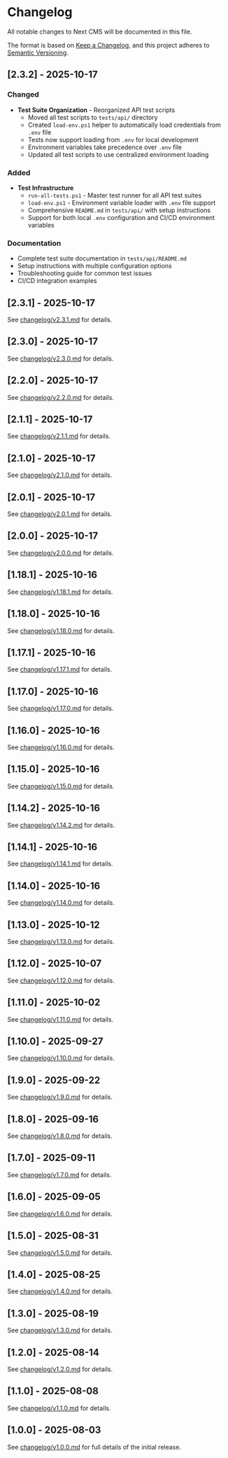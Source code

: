 ﻿# Changelog

All notable changes to Next CMS will be documented in this file.

The format is based on [Keep a Changelog](https://keepachangelog.com/en/1.0.0/),
and this project adheres to [Semantic Versioning](https://semver.org/spec/v2.0.0.html).

## [2.3.2] - 2025-10-17

### Changed
- **Test Suite Organization** - Reorganized API test scripts
  - Moved all test scripts to `tests/api/` directory
  - Created `load-env.ps1` helper to automatically load credentials from `.env` file
  - Tests now support loading from `.env` for local development
  - Environment variables take precedence over `.env` file
  - Updated all test scripts to use centralized environment loading

### Added
- **Test Infrastructure**
  - `run-all-tests.ps1` - Master test runner for all API test suites
  - `load-env.ps1` - Environment variable loader with `.env` file support
  - Comprehensive `README.md` in `tests/api/` with setup instructions
  - Support for both local `.env` configuration and CI/CD environment variables

### Documentation
- Complete test suite documentation in `tests/api/README.md`
- Setup instructions with multiple configuration options
- Troubleshooting guide for common test issues
- CI/CD integration examples

## [2.3.1] - 2025-10-17

See [changelog/v2.3.1.md](changelog/v2.3.1.md) for details.

## [2.3.0] - 2025-10-17

See [changelog/v2.3.0.md](changelog/v2.3.0.md) for details.

## [2.2.0] - 2025-10-17

See [changelog/v2.2.0.md](changelog/v2.2.0.md) for details.

## [2.1.1] - 2025-10-17

See [changelog/v2.1.1.md](changelog/v2.1.1.md) for details.

## [2.1.0] - 2025-10-17

See [changelog/v2.1.0.md](changelog/v2.1.0.md) for details.

## [2.0.1] - 2025-10-17

See [changelog/v2.0.1.md](changelog/v2.0.1.md) for details.

## [2.0.0] - 2025-10-17

See [changelog/v2.0.0.md](changelog/v2.0.0.md) for details.

## [1.18.1] - 2025-10-16

See [changelog/v1.18.1.md](changelog/v1.18.1.md) for details.

## [1.18.0] - 2025-10-16

See [changelog/v1.18.0.md](changelog/v1.18.0.md) for details.

## [1.17.1] - 2025-10-16

See [changelog/v1.17.1.md](changelog/v1.17.1.md) for details.

## [1.17.0] - 2025-10-16

See [changelog/v1.17.0.md](changelog/v1.17.0.md) for details.

## [1.16.0] - 2025-10-16

See [changelog/v1.16.0.md](changelog/v1.16.0.md) for details.

## [1.15.0] - 2025-10-16

See [changelog/v1.15.0.md](changelog/v1.15.0.md) for details.

## [1.14.2] - 2025-10-16

See [changelog/v1.14.2.md](changelog/v1.14.2.md) for details.

## [1.14.1] - 2025-10-16

See [changelog/v1.14.1.md](changelog/v1.14.1.md) for details.

## [1.14.0] - 2025-10-16

See [changelog/v1.14.0.md](changelog/v1.14.0.md) for details.

## [1.13.0] - 2025-10-12

See [changelog/v1.13.0.md](changelog/v1.13.0.md) for details.

## [1.12.0] - 2025-10-07

See [changelog/v1.12.0.md](changelog/v1.12.0.md) for details.

## [1.11.0] - 2025-10-02

See [changelog/v1.11.0.md](changelog/v1.11.0.md) for details.

## [1.10.0] - 2025-09-27

See [changelog/v1.10.0.md](changelog/v1.10.0.md) for details.

## [1.9.0] - 2025-09-22

See [changelog/v1.9.0.md](changelog/v1.9.0.md) for details.

## [1.8.0] - 2025-09-16

See [changelog/v1.8.0.md](changelog/v1.8.0.md) for details.

## [1.7.0] - 2025-09-11

See [changelog/v1.7.0.md](changelog/v1.7.0.md) for details.

## [1.6.0] - 2025-09-05

See [changelog/v1.6.0.md](changelog/v1.6.0.md) for details.

## [1.5.0] - 2025-08-31

See [changelog/v1.5.0.md](changelog/v1.5.0.md) for details.

## [1.4.0] - 2025-08-25

See [changelog/v1.4.0.md](changelog/v1.4.0.md) for details.

## [1.3.0] - 2025-08-19

See [changelog/v1.3.0.md](changelog/v1.3.0.md) for details.

## [1.2.0] - 2025-08-14

See [changelog/v1.2.0.md](changelog/v1.2.0.md) for details.

## [1.1.0] - 2025-08-08

See [changelog/v1.1.0.md](changelog/v1.1.0.md) for details.

## [1.0.0] - 2025-08-03

See [changelog/v1.0.0.md](changelog/v1.0.0.md) for full details of the initial release.

